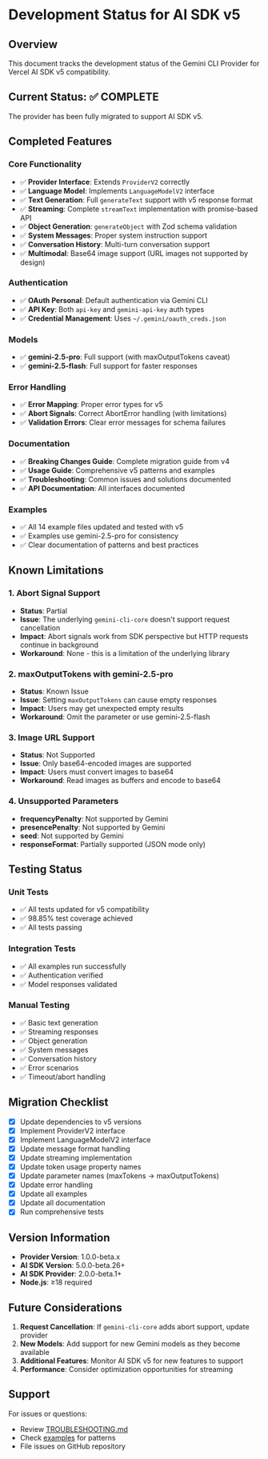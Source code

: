 # Development Status for AI SDK v5

## Overview

This document tracks the development status of the Gemini CLI Provider for Vercel AI SDK v5 compatibility.

## Current Status: ✅ COMPLETE

The provider has been fully migrated to support AI SDK v5.

## Completed Features

### Core Functionality
- ✅ **Provider Interface**: Extends `ProviderV2` correctly
- ✅ **Language Model**: Implements `LanguageModelV2` interface
- ✅ **Text Generation**: Full `generateText` support with v5 response format
- ✅ **Streaming**: Complete `streamText` implementation with promise-based API
- ✅ **Object Generation**: `generateObject` with Zod schema validation
- ✅ **System Messages**: Proper system instruction support
- ✅ **Conversation History**: Multi-turn conversation support
- ✅ **Multimodal**: Base64 image support (URL images not supported by design)

### Authentication
- ✅ **OAuth Personal**: Default authentication via Gemini CLI
- ✅ **API Key**: Both `api-key` and `gemini-api-key` auth types
- ✅ **Credential Management**: Uses `~/.gemini/oauth_creds.json`

### Models
- ✅ **gemini-2.5-pro**: Full support (with maxOutputTokens caveat)
- ✅ **gemini-2.5-flash**: Full support for faster responses

### Error Handling
- ✅ **Error Mapping**: Proper error types for v5
- ✅ **Abort Signals**: Correct AbortError handling (with limitations)
- ✅ **Validation Errors**: Clear error messages for schema failures

### Documentation
- ✅ **Breaking Changes Guide**: Complete migration guide from v4
- ✅ **Usage Guide**: Comprehensive v5 patterns and examples
- ✅ **Troubleshooting**: Common issues and solutions documented
- ✅ **API Documentation**: All interfaces documented

### Examples
- ✅ All 14 example files updated and tested with v5
- ✅ Examples use gemini-2.5-pro for consistency
- ✅ Clear documentation of patterns and best practices

## Known Limitations

### 1. Abort Signal Support
- **Status**: Partial
- **Issue**: The underlying `gemini-cli-core` doesn't support request cancellation
- **Impact**: Abort signals work from SDK perspective but HTTP requests continue in background
- **Workaround**: None - this is a limitation of the underlying library

### 2. maxOutputTokens with gemini-2.5-pro
- **Status**: Known Issue
- **Issue**: Setting `maxOutputTokens` can cause empty responses
- **Impact**: Users may get unexpected empty results
- **Workaround**: Omit the parameter or use gemini-2.5-flash

### 3. Image URL Support
- **Status**: Not Supported
- **Issue**: Only base64-encoded images are supported
- **Impact**: Users must convert images to base64
- **Workaround**: Read images as buffers and encode to base64

### 4. Unsupported Parameters
- **frequencyPenalty**: Not supported by Gemini
- **presencePenalty**: Not supported by Gemini
- **seed**: Not supported by Gemini
- **responseFormat**: Partially supported (JSON mode only)

## Testing Status

### Unit Tests
- ✅ All tests updated for v5 compatibility
- ✅ 98.85% test coverage achieved
- ✅ All tests passing

### Integration Tests
- ✅ All examples run successfully
- ✅ Authentication verified
- ✅ Model responses validated

### Manual Testing
- ✅ Basic text generation
- ✅ Streaming responses
- ✅ Object generation
- ✅ System messages
- ✅ Conversation history
- ✅ Error scenarios
- ✅ Timeout/abort handling

## Migration Checklist

- [x] Update dependencies to v5 versions
- [x] Implement ProviderV2 interface
- [x] Implement LanguageModelV2 interface
- [x] Update message format handling
- [x] Update streaming implementation
- [x] Update token usage property names
- [x] Update parameter names (maxTokens → maxOutputTokens)
- [x] Update error handling
- [x] Update all examples
- [x] Update all documentation
- [x] Run comprehensive tests

## Version Information

- **Provider Version**: 1.0.0-beta.x
- **AI SDK Version**: 5.0.0-beta.26+
- **AI SDK Provider**: 2.0.0-beta.1+
- **Node.js**: ≥18 required

## Future Considerations

1. **Request Cancellation**: If `gemini-cli-core` adds abort support, update provider
2. **New Models**: Add support for new Gemini models as they become available
3. **Additional Features**: Monitor AI SDK v5 for new features to support
4. **Performance**: Consider optimization opportunities for streaming

## Support

For issues or questions:
- Review [TROUBLESHOOTING.md](./TROUBLESHOOTING.md)
- Check [examples](../../examples/) for patterns
- File issues on GitHub repository